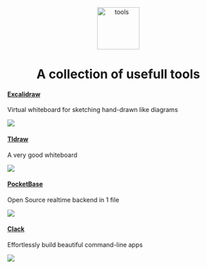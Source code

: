 <div align="center">
  <img width="96" height="96" src="https://img.icons8.com/ios/100/maintenance--v1.png" alt="tools"/>
  <h1>A collection of usefull tools</h1>
</div>


#### [Excalidraw](https://excalidraw.com/)

Virtual whiteboard for sketching hand-drawn like diagrams

[<img src="https://img.icons8.com/windows/32/github.png">](https://github.com/excalidraw/excalidraw)

#### [Tldraw](https://www.tldraw.com/)

A very good whiteboard

[<img src="https://img.icons8.com/windows/32/github.png">](https://github.com/tldraw/tldraw)

#### [PocketBase](https://pocketbase.io/)

Open Source realtime backend in 1 file

[<img src="https://img.icons8.com/windows/32/github.png">](https://github.com/pocketbase/pocketbase)

#### [Clack](https://www.clack.cc/)

Effortlessly build beautiful command-line apps 

[<img src="https://img.icons8.com/windows/32/github.png">](https://github.com/natemoo-re/clack)



